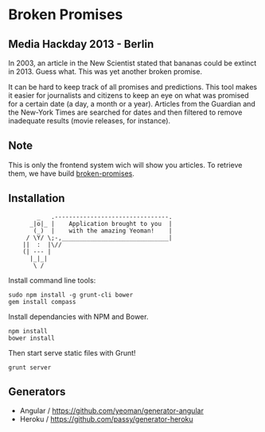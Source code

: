 # Broken Promises 

## Media Hackday 2013 - Berlin

In 2003, an article in the New Scientist stated that bananas could be extinct in 2013. Guess what. This was yet another broken promise.

It can be hard to keep track of all promises and predictions. This tool makes it easier for journalists and citizens to keep an eye on what was promised for a certain date (a day, a month or a year). Articles from the Guardian and the New-York Times are searched for dates and then filtered to remove inadequate results (movie releases, for instance).

## Note

This is only the frontend system wich will show you articles. To retrieve them, we have build [broken-promises](https://github.com/jplusplus/broken-promises).

## Installation

```
        _   .--------------------------------.
      _|o|_ |    Application brought to you  |
       (_)  |  	 with the amazing Yeoman!    |
     / \Y/ \;-,______________________________|
    ||  :  |\//
    (| --- |
      |_|_|
       \ /
```

Install command line tools:

```
sudo npm install -g grunt-cli bower  
gem install compass
```

Install dependancies with NPM and Bower.

```
npm install
bower install
```

Then start serve static files with Grunt!

```
grunt server
```

## Generators

* Angular / https://github.com/yeoman/generator-angular
* Heroku / https://github.com/passy/generator-heroku
